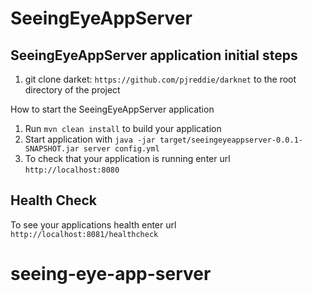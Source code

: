 # SeeingEyeAppServer

SeeingEyeAppServer application initial steps
---
1. git clone darket: `https://github.com/pjreddie/darknet` to the root directory of the project

How to start the SeeingEyeAppServer application
1. Run `mvn clean install` to build your application
1. Start application with `java -jar target/seeingeyeappserver-0.0.1-SNAPSHOT.jar server config.yml`
1. To check that your application is running enter url `http://localhost:8080`

Health Check
---

To see your applications health enter url `http://localhost:8081/healthcheck`
# seeing-eye-app-server
